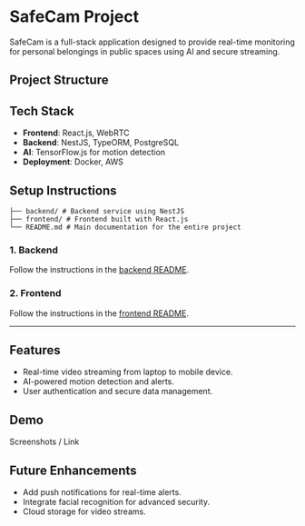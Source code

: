 # SafeCam Project

SafeCam is a full-stack application designed to provide real-time monitoring for personal belongings in public spaces using AI and secure streaming.

## Project Structure

## Tech Stack

- **Frontend**: React.js, WebRTC
- **Backend**: NestJS, TypeORM, PostgreSQL
- **AI**: TensorFlow.js for motion detection
- **Deployment**: Docker, AWS

## Setup Instructions

```
├── backend/ # Backend service using NestJS
├── frontend/ # Frontend built with React.js
└── README.md # Main documentation for the entire project
```

### 1. Backend

Follow the instructions in the [backend README](./backend/README.md).

### 2. Frontend

Follow the instructions in the [frontend README](./frontend/README.md).

---

## Features

- Real-time video streaming from laptop to mobile device.
- AI-powered motion detection and alerts.
- User authentication and secure data management.

## Demo

Screenshots / Link

## Future Enhancements

- Add push notifications for real-time alerts.
- Integrate facial recognition for advanced security.
- Cloud storage for video streams.
